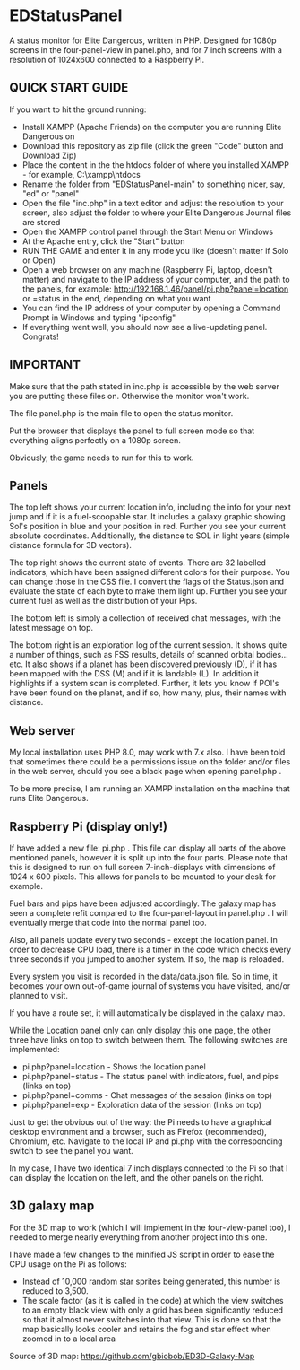 # EDStatusPanel
 A status monitor for Elite Dangerous, written in PHP. Designed for 1080p screens in the four-panel-view in panel.php, and for 7 inch screens with a resolution of 1024x600 connected to a Raspberry Pi.

## QUICK START GUIDE
If you want to hit the ground running:
- Install XAMPP (Apache Friends) on the computer you are running Elite Dangerous on
- Download this repository as zip file (click the green "Code" button and Download Zip)
- Place the content in the the htdocs folder of where you installed XAMPP - for example, C:\xampp\htdocs
- Rename the folder from "EDStatusPanel-main" to something nicer, say, "ed" or "panel"
- Open the file "inc.php" in a text editor and adjust the resolution to your screen, also adjust the folder to where your Elite Dangerous Journal files are stored
- Open the XAMPP control panel through the Start Menu on Windows
- At the Apache entry, click the "Start" button
- RUN THE GAME and enter it in any mode you like (doesn't matter if Solo or Open)
- Open a web browser on any machine (Raspberry Pi, laptop, doesn't matter) and navigate to the IP address of your computer, and the path to the panels, for example: http://192.168.1.46/panel/pi.php?panel=location or =status in the end, depending on what you want
- You can find the IP address of your computer by opening a Command Prompt in Windows and typing "ipconfig"
- If everything went well, you should now see a live-updating panel. Congrats!

## IMPORTANT
Make sure that the path stated in inc.php is accessible by the web server you are putting these files on. Otherwise the monitor won't work.

The file panel.php is the main file to open the status monitor.

Put the browser that displays the panel to full screen mode so that everything aligns perfectly on a 1080p screen.

Obviously, the game needs to run for this to work.

## Panels
The top left shows your current location info, including the info for your next jump and if it is a fuel-scoopable star. It includes a galaxy graphic showing Sol's position in blue and your position in red. Further you see your current absolute coordinates. Additionally, the distance to SOL in light years (simple distance formula for 3D vectors).

The top right shows the current state of events. There are 32 labelled indicators, which have been assigned different colors for their purpose. You can change those in the CSS file. I convert the flags of the Status.json and evaluate the state of each byte to make them light up. Further you see your current fuel as well as the distribution of your Pips.

The bottom left is simply a collection of received chat messages, with the latest message on top.

The bottom right is an exploration log of the current session. It shows quite a number of things, such as FSS results, details of scanned orbital bodies... etc. It also shows if a planet has been discovered previously (D), if it has been mapped with the DSS (M) and if it is landable (L). In addition it highlights if a system scan is completed. Further, it lets you know if POI's have been found on the planet, and if so, how many, plus, their names with distance.

## Web server
My local installation uses PHP 8.0, may work with 7.x also. I have been told that sometimes there could be a permissions issue on the folder and/or files in the web server, should you see a black page when opening panel.php .

To be more precise, I am running an XAMPP installation on the machine that runs Elite Dangerous.

## Raspberry Pi (display only!)
If have added a new file: pi.php . This file can display all parts of the above mentioned panels, however it is split up into the four parts. Please note that this is designed to run on full screen 7-inch-displays with dimensions of 1024 x 600 pixels. This allows for panels to be mounted to your desk for example.

Fuel bars and pips have been adjusted accordingly. The galaxy map has seen a complete refit compared to the four-panel-layout in panel.php . I will eventually merge that code into the normal panel too.

Also, all panels update every two seconds - except the location panel. In order to decrease CPU load, there is a timer in the code which checks every three seconds if you jumped to another system. If so, the map is reloaded.

Every system you visit is recorded in the data/data.json file. So in time, it becomes your own out-of-game journal of systems you have visited, and/or planned to visit.

If you have a route set, it will automatically be displayed in the galaxy map.

While the Location panel only can only display this one page, the other three have links on top to switch between them. The following switches are implemented:

- pi.php?panel=location - Shows the location panel
- pi.php?panel=status - The status panel with indicators, fuel, and pips (links on top)
- pi.php?panel=comms - Chat messages of the session (links on top)
- pi.php?panel=exp - Exploration data of the session (links on top)

Just to get the obvious out of the way: the Pi needs to have a graphical desktop environment and a browser, such as Firefox (recommended), Chromium, etc. Navigate to the local IP and pi.php with the corresponding switch to see the panel you want.

In my case, I have two identical 7 inch displays connected to the Pi so that I can display the location on the left, and the other panels on the right.

## 3D galaxy map
For the 3D map to work (which I will implement in the four-view-panel too), I needed to merge nearly everything from another project into this one.

I have made a few changes to the minified JS script in order to ease the CPU usage on the Pi as follows:
- Instead of 10,000 random star sprites being generated, this number is reduced to 3,500. 
- The scale factor (as it is called in the code) at which the view switches to an empty black view with only a grid has been significantly reduced so that it almost never switches into that view. This is done so that the map basically looks cooler and retains the fog and star effect when zoomed in to a local area

Source of 3D map: https://github.com/gbiobob/ED3D-Galaxy-Map